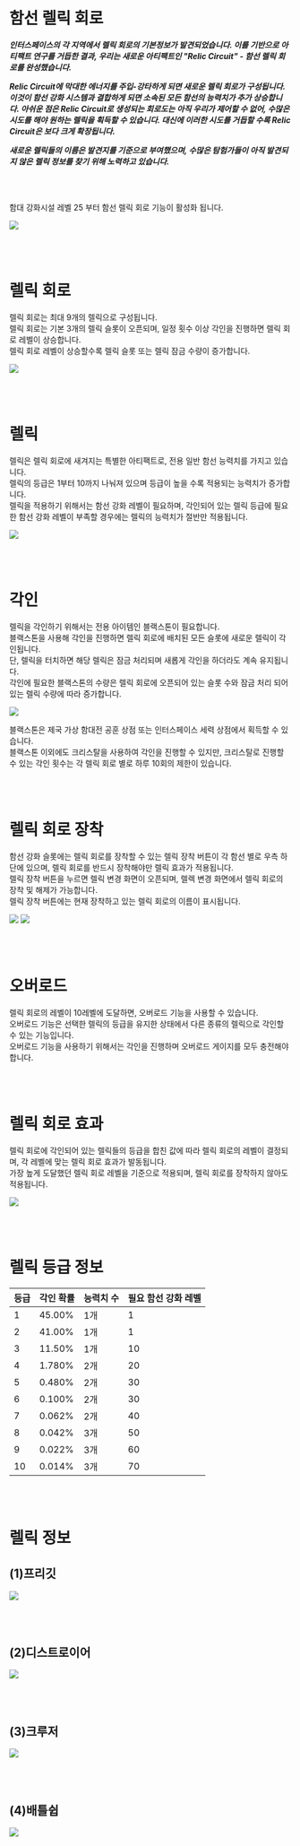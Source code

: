 # 함선 렐릭 회로


***인터스페이스의 각 지역에서 렐릭 회로의 기본정보가 발견되었습니다. 이를 기반으로 아티팩트 연구를 거듭한 결과, 우리는 새로운 아티팩트인 "Relic Circuit" - 함선 렐릭 회로를 완성했습니다.***

***Relic Circuit에 막대한 에너지를 주입-강타하게 되면 새로운 렐릭 회로가 구성됩니다. 이것이 함선 강화 시스템과 결합하게 되면 소속된 모든 함선의 능력치가 추가 상승합니다. 아쉬운 점은 Relic Circuit로 생성되는 회로도는 아직 우리가 제어할 수 없어, 수많은 시도를 해야 원하는 렐릭을 획득할 수 있습니다. 대신에 이러한 시도를 거듭할 수록 Relic Circuit은 보다 크게 확장됩니다.***

***새로운 렐릭들의 이름은 발견지를 기준으로 부여했으며, 수많은 탐험가들이 아직 발견되지 않은 렐릭 정보를 찾기 위해 노력하고 있습니다.***

<br><br>

함대 강화시설 레벨 25 부터 함선 렐릭 회로 기능이 활성화 됩니다.

![](http://d3bbxo4nelobc3.cloudfront.net/html/img/help/206_01.jpg)

<br><br>

# 렐릭 회로

렐릭 회로는 최대 9개의 렐릭으로 구성됩니다.<br>
렐릭 회로는 기본 3개의 렐릭 슬롯이 오픈되며, 일정 횟수 이상 각인을 진행하면 렐릭 회로 레벨이 상승합니다.<br>
렐릭 회로 레벨이 상승할수록 렐릭 슬롯 또는 렐릭 잠금 수량이 증가합니다.

![](http://d3bbxo4nelobc3.cloudfront.net/html/img/help/206_02.jpg)

<br><br>

# 렐릭

렐릭은 렐릭 회로에 새겨지는 특별한 아티팩트로, 전용 일반 함선 능력치를 가지고 있습니다.<br>
렐릭의 등급은 1부터 10까지 나눠져 있으며 등급이 높을 수록 적용되는 능력치가 증가합니다.<br>
렐릭을 적용하기 위해서는 함선 강화 레벨이 필요하며, 각인되어 있는 렐릭 등급에 필요한 함선 강화 레벨이 부족할 경우에는 렐릭의 능력치가 절반만 적용됩니다.

![](http://d3bbxo4nelobc3.cloudfront.net/html/img/help/206_03.jpg)

<br><br>

# 각인

렐릭을 각인하기 위해서는 전용 아이템인 블랙스톤이 필요합니다.<br>
블랙스톤을 사용해 각인을 진행하면 렐릭 회로에 배치된 모든 슬롯에 새로운 렐릭이 각인됩니다.<br>
단, 렐릭을 터치하면 해당 렐릭은 잠금 처리되며 새롭게 각인을 하더라도 계속 유지됩니다.<br>
각인에 필요한 블랙스톤의 수량은 렐릭 회로에 오픈되어 있는 슬롯 수와 잠금 처리 되어 있는 렐릭 수량에 따라 증가합니다.<br>

![](http://d3bbxo4nelobc3.cloudfront.net/html/img/help/206_04.jpg)

블랙스톤은 제국 가상 함대전 공훈 상점 또는 인터스페이스 세력 상점에서 획득할 수 있습니다.<br>
블랙스톤 이외에도 크리스탈을 사용하여 각인을 진행할 수 있지만, 크리스탈로 진행할 수 있는 각인 횟수는 각 렐릭 회로 별로 하루 10회의 제한이 있습니다.

<br><br>

# 렐릭 회로 장착

함선 강화 슬롯에는 렐릭 회로를 장착할 수 있는 렐릭 장착 버튼이 각 함선 별로 우측 하단에 있으며, 렐릭 회로를 반드시 장착해야만 렐릭 효과가 적용됩니다.<br>
렐릭 장착 버튼을 누르면 렐릭 변경 화면이 오픈되며, 렐렉 변경 화면에서 렐릭 회로의 장착 및 해제가 가능합니다.<br>
렐릭 장착 버튼에는 현재 장착하고 있는 렐릭 회로의 이름이 표시됩니다.<br>

![](http://d3bbxo4nelobc3.cloudfront.net/html/img/help/206_05.jpg)
![](http://d3bbxo4nelobc3.cloudfront.net/html/img/help/206_06.jpg)

<br><br>

# 오버로드

렐릭 회로의 레벨이 10레벨에 도달하면, 오버로드 기능을 사용할 수 있습니다.<br>
오버로드 기능은 선택한 렐릭의 등급을 유지한 상태에서 다른 종류의 렐릭으로 각인할 수 있는 기능입니다.<br>
오버로드 기능을 사용하기 위해서는 각인을 진행하며 오버로드 게이지를 모두 충전해야 합니다.

<br><br>

# 렐릭 회로 효과

렐릭 회로에 각인되어 있는 렐릭들의 등급을 합친 값에 따라 렐릭 회로의 레벨이 결정되며, 각 레벨에 맞는 렐릭 회로 효과가 발동됩니다.<br>
가장 높게 도달했던 렐릭 회로 레벨을 기준으로 적용되며, 렐릭 회로를 장착하지 않아도 적용됩니다.

![](http://d3bbxo4nelobc3.cloudfront.net/html/img/help/206_07.jpg)

<br><br>

# 렐릭 등급 정보

| 등급 | 각인 확률 | 능력치 수 | 필요 함선 강화 레벨 |
| - | - | - | - |
| 1 | 45.00% | 1개 | 1 |
| 2 | 41.00% | 1개 | 1 |
| 3 | 11.50% | 1개 | 10 |
| 4 | 1.780% | 2개 | 20 |
| 5 | 0.480% | 2개 | 30 |
| 6 | 0.100% | 2개 | 30 |
| 7 | 0.062% | 2개 | 40 |
| 8 | 0.042% | 3개 | 50 |
| 9 | 0.022% | 3개 | 60 |
| 10 | 0.014% | 3개 | 70 |

<br><br>

# 렐릭 정보

## (1)프리깃

![](http://d3bbxo4nelobc3.cloudfront.net/html/img/help/206_001frigate_kr.jpg)


<br><br>

## (2)디스트로이어

![](http://d3bbxo4nelobc3.cloudfront.net/html/img/help/206_002destroyer_kr.jpg)


<br><br>

## (3)크루저

![](http://d3bbxo4nelobc3.cloudfront.net/html/img/help/206_003cruiser_kr.jpg)


<br><br>

## (4)배틀쉽

![](http://d3bbxo4nelobc3.cloudfront.net/html/img/help/206_004battleship_kr.jpg)


<br><br>


